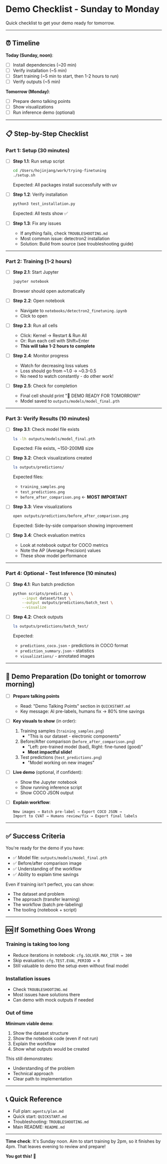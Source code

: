# Demo Checklist - Sunday to Monday

Quick checklist to get your demo ready for tomorrow.

---

## ⏰ Timeline

**Today (Sunday, noon)**:
- [ ] Install dependencies (~20 min)
- [ ] Verify installation (~5 min)
- [ ] Start training (~5 min to start, then 1-2 hours to run)
- [ ] Verify outputs (~5 min)

**Tomorrow (Monday)**:
- [ ] Prepare demo talking points
- [ ] Show visualizations
- [ ] Run inference demo (optional)

---

## 📋 Step-by-Step Checklist

### Part 1: Setup (30 minutes)

- [ ] **Step 1.1**: Run setup script
  ```bash
  cd /Users/hojinjang/work/trying-finetuning
  ./setup.sh
  ```
  Expected: All packages install successfully with uv

- [ ] **Step 1.2**: Verify installation
  ```bash
  python3 test_installation.py
  ```
  Expected: All tests show ✅

- [ ] **Step 1.3**: Fix any issues
  - If anything fails, check `TROUBLESHOOTING.md`
  - Most common issue: detectron2 installation
  - Solution: Build from source (see troubleshooting guide)

---

### Part 2: Training (1-2 hours)

- [ ] **Step 2.1**: Start Jupyter
  ```bash
  jupyter notebook
  ```
  Browser should open automatically

- [ ] **Step 2.2**: Open notebook
  - Navigate to `notebooks/detectron2_finetuning.ipynb`
  - Click to open

- [ ] **Step 2.3**: Run all cells
  - Click: Kernel → Restart & Run All
  - Or: Run each cell with Shift+Enter
  - **This will take 1-2 hours to complete**

- [ ] **Step 2.4**: Monitor progress
  - Watch for decreasing loss values
  - Loss should go from ~1.0 → ~0.3-0.5
  - No need to watch constantly - do other work!

- [ ] **Step 2.5**: Check for completion
  - Final cell should print "🎉 DEMO READY FOR TOMORROW!"
  - Model saved to `outputs/models/model_final.pth`

---

### Part 3: Verify Results (10 minutes)

- [ ] **Step 3.1**: Check model file exists
  ```bash
  ls -lh outputs/models/model_final.pth
  ```
  Expected: File exists, ~150-200MB size

- [ ] **Step 3.2**: Check visualizations created
  ```bash
  ls outputs/predictions/
  ```
  Expected files:
  - `training_samples.png`
  - `test_predictions.png`
  - `before_after_comparison.png` ← **MOST IMPORTANT**

- [ ] **Step 3.3**: View visualizations
  ```bash
  open outputs/predictions/before_after_comparison.png
  ```
  Expected: Side-by-side comparison showing improvement

- [ ] **Step 3.4**: Check evaluation metrics
  - Look at notebook output for COCO metrics
  - Note the AP (Average Precision) values
  - These show model performance

---

### Part 4: Optional - Test Inference (10 minutes)

- [ ] **Step 4.1**: Run batch prediction
  ```bash
  python scripts/predict.py \
      --input dataset/test \
      --output outputs/predictions/batch_test \
      --visualize
  ```

- [ ] **Step 4.2**: Check outputs
  ```bash
  ls outputs/predictions/batch_test/
  ```
  Expected:
  - `predictions_coco.json` - predictions in COCO format
  - `prediction_summary.json` - statistics
  - `visualizations/` - annotated images

---

## 🎥 Demo Preparation (Do tonight or tomorrow morning)

- [ ] **Prepare talking points**
  - Read: "Demo Talking Points" section in `QUICKSTART.md`
  - Key message: AI pre-labels, humans fix → 80% time savings

- [ ] **Key visuals to show** (in order):
  1. Training samples (`training_samples.png`)
     - "This is our dataset - electronic components"
  2. Before/After comparison (`before_after_comparison.png`)
     - "Left: pre-trained model (bad), Right: fine-tuned (good)"
     - **Most impactful slide!**
  3. Test predictions (`test_predictions.png`)
     - "Model working on new images"

- [ ] **Live demo** (optional, if confident):
  - Show the Jupyter notebook
  - Show running inference script
  - Show COCO JSON output

- [ ] **Explain workflow**:
  ```
  New images → Batch pre-label → Export COCO JSON →
  Import to CVAT → Humans review/fix → Export final labels
  ```

---

## ✅ Success Criteria

You're ready for the demo if you have:

- ✅ Model file: `outputs/models/model_final.pth`
- ✅ Before/after comparison image
- ✅ Understanding of the workflow
- ✅ Ability to explain time savings

Even if training isn't perfect, you can show:
- The dataset and problem
- The approach (transfer learning)
- The workflow (batch pre-labeling)
- The tooling (notebook + script)

---

## 🆘 If Something Goes Wrong

### Training is taking too long
- Reduce iterations in notebook: `cfg.SOLVER.MAX_ITER = 300`
- Skip evaluation: `cfg.TEST.EVAL_PERIOD = 0`
- Still valuable to demo the setup even without final model

### Installation issues
- Check `TROUBLESHOOTING.md`
- Most issues have solutions there
- Can demo with mock outputs if needed

### Out of time
**Minimum viable demo**:
1. Show the dataset structure
2. Show the notebook code (even if not run)
3. Explain the workflow
4. Show what outputs would be created

This still demonstrates:
- Understanding of the problem
- Technical approach
- Clear path to implementation

---

## 📞 Quick Reference

- Full plan: `agents/plan.md`
- Quick start: `QUICKSTART.md`
- Troubleshooting: `TROUBLESHOOTING.md`
- Main README: `README.md`

---

**Time check**: It's Sunday noon. Aim to start training by 2pm, so it finishes by 4pm. That leaves evening to review and prepare!

**You got this! 💪**
